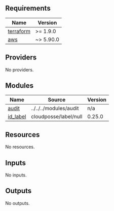 <!-- BEGIN_TF_DOCS -->
## Requirements

| Name | Version |
|------|---------|
| <a name="requirement_terraform"></a> [terraform](#requirement\_terraform) | >= 1.9.0 |
| <a name="requirement_aws"></a> [aws](#requirement\_aws) | ~> 5.90.0 |

## Providers

No providers.

## Modules

| Name | Source | Version |
|------|--------|---------|
| <a name="module_audit"></a> [audit](#module\_audit) | ../../../modules/audit | n/a |
| <a name="module_id_label"></a> [id\_label](#module\_id\_label) | cloudposse/label/null | 0.25.0 |

## Resources

No resources.

## Inputs

No inputs.

## Outputs

No outputs.
<!-- END_TF_DOCS -->